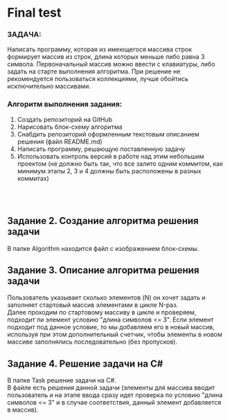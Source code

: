 # Final test

### ЗАДАЧА:
Написать программу, которая из имеющегося массива строк формирует массив из строк, длина которых меньше либо равна 3 символа. Первоначальный массив можно ввести с клавиатуры, либо задать на старте выполнения алгоритма. При решение не рекомендуется пользоваться коллекциями, лучше обойтись исключительно массивами.

### Алгоритм выполнения задания:
1. Создать репозиторий на GitHub
2. Нарисовать блок-схему алгоритма
3. Снабдить репозиторий оформленным текстовым описанием решения (файл README.md)
4. Написать программу, решающую поставленную задачу
5. Использовать контроль версий в работе над этим небольшим проектом (не должно быть так, что все залито одним коммитом, как минимум этапы 2, 3 и 4 должны быть расположены в разных коммитах)
<br>
<br>

## Задание 2. Создание алгоритма решения задачи
В папке Algorithm находится файл с изображением блок-схемы.

## Задание 3. Описание алгоритма решения задачи
Пользователь указывает сколько элементов (N) он хочет задать и заполняет стартовый массив элементами в цикле N-раз.<br>
Далее проходим по стартовому массиву в цикле и проверяем, подходит ли элемент условию "длина символов <= 3". Если элемент подходит под данное условие, то мы добавляем его в новый массив, используя при этом дополнительный счетчик, чтобы элементы в новом массиве заполнялись последовательно (без пропусков).

## Задание 4. Решение задачи на C#
В папке Task решение задачи на C#. <br>
В файле есть решения данной задачи (элементы для массива вводит пользователь и на этапе ввода сразу идет проверка по условию "длина символов <= 3" и в случае соответствия, данный элемент добавляется в массив). 
